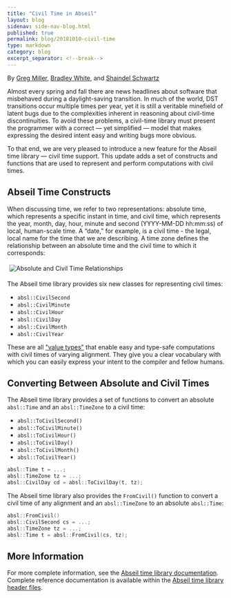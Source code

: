 ```yaml
---
title: "Civil Time in Abseil"
layout: blog
sidenav: side-nav-blog.html
published: true
permalink: blog/20181010-civil-time
type: markdown
category: blog
excerpt_separator: <!--break-->
---
```

By [Greg Miller](mailto:jgm@google.com), [Bradley White](mailto:bww@google.com),
and [Shaindel Schwartz](mailto:shaindel@google.com)

Almost every spring and fall there are news headlines about software that
misbehaved during a daylight-saving transition. In much of the world, DST
transitions occur multiple times per year, yet it is still a veritable
minefield of latent bugs due to the complexities inherent in reasoning
about civil-time discontinuities. To avoid these problems, a civil-time
library must present the programmer with a correct — yet simplified — model
that makes expressing the desired intent easy and writing bugs more obvious.

To that end, we are very pleased to introduce a new feature for the Abseil
time library — civil time support. This update adds a set of constructs and
functions that are used to represent and perform computations with civil
times.

<!--break-->

## Abseil Time Constructs

When discussing time, we refer to two representations: absolute time, which
represents a specific instant in time, and civil time, which represents the
year, month, day, hour, minute and second (YYYY-MM-DD hh:mm:ss) of local,
human-scale time. A “date,” for example, is a civil time - the legal, local
name for the time that we are describing. A time zone defines the
relationship between an absolute time and the civil time to which it
corresponds: 

<img src="{{ site.baseurl }}/docs/cpp/guides/images/time-concepts.png" style="margin:5px;"
  alt="Absolute and Civil Time Relationships"/>
  
The Abseil time library provides six new classes for representing civil times:

* `absl::CivilSecond`
* `absl::CivilMinute`
* `absl::CivilHour`
* `absl::CivilDay`
* `absl::CivilMonth`
* `absl::CivilYear`

These are all ["value types"][regular-types] that enable easy and type-safe
computations with civil times of varying alignment. They give you a clear
vocabulary with which you can easily express your intent to the compiler
and fellow humans.

## Converting Between Absolute and Civil Times

The Abseil time library provides a set of functions to convert an absolute
`absl::Time` and an `absl::TimeZone` to a civil time:

* `absl::ToCivilSecond()`
* `absl::ToCivilMinute()`
* `absl::ToCivilHour()`
* `absl::ToCivilDay()`
* `absl::ToCivilMonth()`
* `absl::ToCivilYear()`

```cpp
absl::Time t = ...;
absl::TimeZone tz = ...;
absl::CivilDay cd = absl::ToCivilDay(t, tz);
```

The Abseil time library also provides the `FromCivil()` function to convert a
civil time of any alignment and an `absl::TimeZone` to an absolute `absl::Time`:

```cpp
absl::FromCivil()
absl::CivilSecond cs = ...;
absl::TimeZone tz = ...;
absl::Time t = absl::FromCivil(cs, tz);
```

## More Information

For more complete information, see the [Abseil time library documentation][time-docs].
Complete reference documentation is available within the
[Abseil time library header files][time-library].

[regular-types]: /blog/20180531-regular-types
[time-docs]: /docs/cpp/guides/time
[time-library]: https://github.com/abseil/abseil-cpp/tree/master/absl/time
